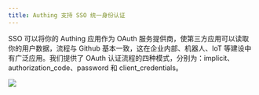 ```yaml
---
title: Authing 支持 SSO 统一身份认证
---
```

SSO 可以将你的 Authing 应用作为 OAuth 服务提供商，使第三方应用可以读取你的用户数据，流程与 Github 基本一致，这在企业内部、机器人、IoT  等建设中有广泛应用。我们提供了 OAuth 认证流程的四种模式，分别为：implicit、authorization_code、password 和 client_credentials。

![](http://img.staryu.cn/20190315-authing-sso.jpg)
